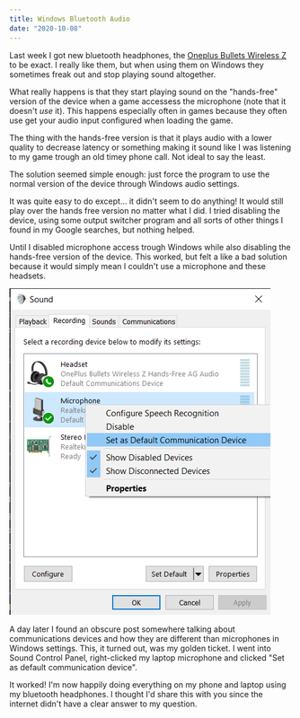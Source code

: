 ```yaml
---
title: Windows Bluetooth Audio
date: "2020-10-08"
---
```


Last week I got new bluetooth headphones, the [Oneplus Bullets Wireless Z](https://www.oneplus.com/nl/product/oneplus-bullets-wireless-z) to be exact. I really like them, but when using them on Windows they sometimes freak out and stop playing sound altogether.

What really happens is that they start playing sound on the "hands-free" version of the device when a game accessess the microphone (note that it doesn't *use* it). This happens especially often in games because they often use get your audio input configured when loading the game.

The thing with the hands-free version is that it plays audio with a lower quality to decrease latency or something making it sound like I was listening to my game trough an old timey phone call. Not ideal to say the least.

The solution seemed simple enough: just force the program to use the normal version of the device through Windows audio settings.

It was quite easy to do except... it didn't seem to do anything! It would still play over the hands free version no matter what I did. I tried disabling the device, using some output switcher program and all sorts of other things I found in my Google searches, but nothing helped.

Until I disabled microphone access trough Windows while also disabling the hands-free version of the device. This worked, but felt a like a bad solution because it would simply mean I couldn't use a microphone and these headsets.

![Sound Control Panel](./sound-control-panel.png)

A day later I found an obscure post somewhere talking about communications devices and how they are different than microphones in Windows settings. This, it turned out, was my golden ticket. I went into Sound Control Panel, right-clicked my laptop microphone and clicked "Set as default communication device".

It worked! I'm now happily doing everything on my phone and laptop using my bluetooth headphones. I thought I'd share this with you since the internet didn't have a clear answer to my question.
